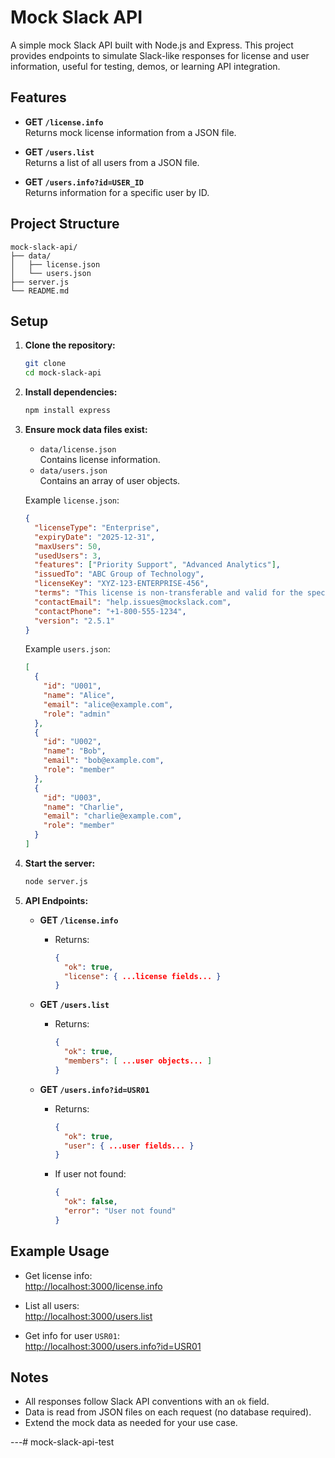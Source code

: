 # Mock Slack API

A simple mock Slack API built with Node.js and Express. This project provides endpoints to simulate Slack-like responses for license and user information, useful for testing, demos, or learning API integration.

## Features

- **GET `/license.info`**  
  Returns mock license information from a JSON file.

- **GET `/users.list`**  
  Returns a list of all users from a JSON file.

- **GET `/users.info?id=USER_ID`**  
  Returns information for a specific user by ID.

## Project Structure

```
mock-slack-api/
├── data/
│   ├── license.json
│   └── users.json
├── server.js
└── README.md
```

## Setup

1. **Clone the repository:**
   ```sh
   git clone 
   cd mock-slack-api
   ```

2. **Install dependencies:**
   ```sh
   npm install express
   ```

3. **Ensure mock data files exist:**
   - `data/license.json`  
     Contains license information.
   - `data/users.json`  
     Contains an array of user objects.

   Example `license.json`:
   ```json
   {
     "licenseType": "Enterprise",
     "expiryDate": "2025-12-31",
     "maxUsers": 50,
     "usedUsers": 3,
     "features": ["Priority Support", "Advanced Analytics"],
     "issuedTo": "ABC Group of Technology",
     "licenseKey": "XYZ-123-ENTERPRISE-456",
     "terms": "This license is non-transferable and valid for the specified number of users only. Unauthorized use or distribution of the software is prohibited.",
     "contactEmail": "help.issues@mockslack.com",
     "contactPhone": "+1-800-555-1234",
     "version": "2.5.1"
   }
   ```

   Example `users.json`:
   ```json
   [
     {
       "id": "U001",
       "name": "Alice",
       "email": "alice@example.com",
       "role": "admin"
     },
     {
       "id": "U002",
       "name": "Bob",
       "email": "bob@example.com",
       "role": "member"
     },
     {
       "id": "U003",
       "name": "Charlie",
       "email": "charlie@example.com",
       "role": "member"
     }
   ]
   ```

4. **Start the server:**
   ```sh
   node server.js
   ```

5. **API Endpoints:**

   - **GET `/license.info`**
     - Returns:
       ```json
       {
         "ok": true,
         "license": { ...license fields... }
       }
       ```

   - **GET `/users.list`**
     - Returns:
       ```json
       {
         "ok": true,
         "members": [ ...user objects... ]
       }
       ```

   - **GET `/users.info?id=USR01`**
     - Returns:
       ```json
       {
         "ok": true,
         "user": { ...user fields... }
       }
       ```
     - If user not found:
       ```json
       {
         "ok": false,
         "error": "User not found"
       }
       ```

## Example Usage

- Get license info:  
  [http://localhost:3000/license.info](http://localhost:3000/license.info)

- List all users:  
  [http://localhost:3000/users.list](http://localhost:3000/users.list)

- Get info for user `USR01`:  
  [http://localhost:3000/users.info?id=USR01](http://localhost:3000/users.info?id=USR01)

## Notes

- All responses follow Slack API conventions with an `ok` field.
- Data is read from JSON files on each request (no database required).
- Extend the mock data as needed for your use case.

---# mock-slack-api-test

